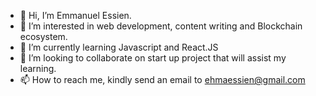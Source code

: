 - 👋 Hi, I’m Emmanuel Essien. 
- 👀 I’m interested in web development, content writing and Blockchain ecosystem. 
- 🌱 I’m currently learning Javascript and React.JS 
- 💞️ I’m looking to collaborate on start up project that will assist my learning. 
- 📫 How to reach me, kindly send an email to ehmaessien@gmail.com 

<!---
ehma90/ehma90 is a ✨ special ✨ repository because its `README.md` (this file) appears on your GitHub profile.
You can click the Preview link to take a look at your changes.
--->
